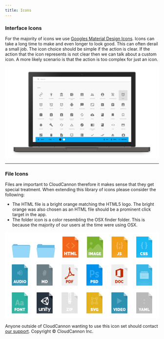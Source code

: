 ```yaml
---
title: Icons
---
```


### Interface Icons
For the majority of icons we use [Googles Material Design Icons](https://www.google.com/design/icons/). Icons can take a long time to make and even longer to look good. This can often derail a small job. The icon choice should be simple if the action is clear. If the action that the icon represents is not clear then we can talk about a custom icon. A more likely scenario is that the action is too complex for just an icon.

![Material Design Icon Library](/img/style/material-icons-library.png)

---------------------------------------

### File Icons
Files are important to CloudCannon therefore it makes sense that they get special treatment. When extending this library of icons please consider the following:

* The HTML file is a bright orange matching the HTML5 logo. The bright orange was also chosen as an HTML file should be a prominent click target in the app.
* The folder icon is a color resembling the OSX finder folder. This is because the majority of our users at the time were using OSX.

![Internal File Icons](/img/style/file-icons.png)

Anyone outside of CloudCannon wanting to use this icon set should contact [our support](mailto:support@cloudcannon.com). Copyright &copy; CloudCannon Inc.
